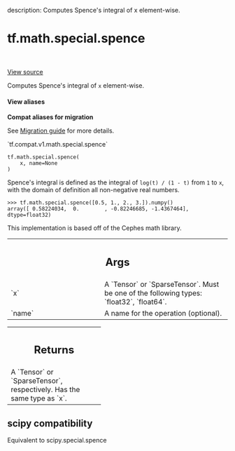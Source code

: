 description: Computes Spence's integral of x element-wise.

<div itemscope itemtype="http://developers.google.com/ReferenceObject">
<meta itemprop="name" content="tf.math.special.spence" />
<meta itemprop="path" content="Stable" />
</div>

# tf.math.special.spence

<!-- Insert buttons and diff -->

<table class="tfo-notebook-buttons tfo-api nocontent" align="left">

</table>

<a target="_blank" href="/code/stable/tensorflow/python/ops/special_math_ops.py">View source</a>



Computes Spence's integral of `x` element-wise.

<section class="expandable">
  <h4 class="showalways">View aliases</h4>
  <p>
<b>Compat aliases for migration</b>
<p>See
<a href="https://www.tensorflow.org/guide/migrate">Migration guide</a> for
more details.</p>
<p>`tf.compat.v1.math.special.spence`</p>
</p>
</section>

<pre class="devsite-click-to-copy prettyprint lang-py tfo-signature-link">
<code>tf.math.special.spence(
    x, name=None
)
</code></pre>



<!-- Placeholder for "Used in" -->

Spence's integral is defined as the integral of `log(t) / (1 - t)` from
`1` to `x`, with the domain of definition all non-negative real numbers.

```
>>> tf.math.special.spence([0.5, 1., 2., 3.]).numpy()
array([ 0.58224034,  0.        , -0.82246685, -1.4367464], dtype=float32)
```

This implementation is based off of the Cephes math library.

<!-- Tabular view -->
 <table class="responsive fixed orange">
<colgroup><col width="214px"><col></colgroup>
<tr><th colspan="2"><h2 class="add-link">Args</h2></th></tr>

<tr>
<td>
`x`
</td>
<td>
A `Tensor` or `SparseTensor`. Must be one of the following types:
`float32`, `float64`.
</td>
</tr><tr>
<td>
`name`
</td>
<td>
A name for the operation (optional).
</td>
</tr>
</table>



<!-- Tabular view -->
 <table class="responsive fixed orange">
<colgroup><col width="214px"><col></colgroup>
<tr><th colspan="2"><h2 class="add-link">Returns</h2></th></tr>
<tr class="alt">
<td colspan="2">
A `Tensor` or `SparseTensor`, respectively. Has the same type as `x`.
</td>
</tr>

</table>




 <section><devsite-expandable expanded>
 <h2 class="showalways">scipy compatibility</h2>

Equivalent to scipy.special.spence


 </devsite-expandable></section>

